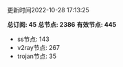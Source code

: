 更新时间2022-10-28 17:13:25

**总订阅: 45**
**总节点: 2386**
**有效节点: 445**
- ss节点: 143
- v2ray节点: 267
- trojan节点: 35
